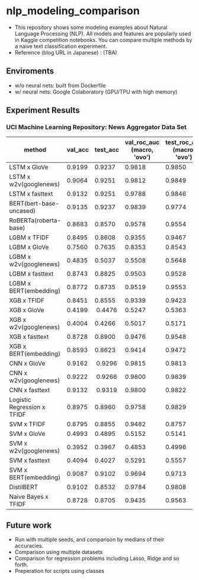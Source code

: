 # nlp_modeling_comparison
- This repository shows some modeling examples about Natural Language Processing (NLP). All models and features are popularly used in Kaggle competition notebooks. You can compare multiple methods by a naive text classification experiment.
- Reference (blog URL in Japanese) : (TBA)
## Enviroments
- w/o neural nets: built from Dockerfile
- w/ neural nets: Google Colaboratory (GPU/TPU with high memory)

## Experiment Results
### UCI Machine Learning Repository: News Aggregator Data Set
|method |val_acc |test_acc | val_roc_auc<br>(macro, 'ovo') | test_roc_auc<br>(macro, 'ovo') | val_logloss | test_logloss
| ---- | ---- | ---- | ---- | ---- | ---- | ---- |
|LSTM x GloVe |0.9199 |0.9237 |0.9818|0.9850| 0.2664| 0.2202
|LSTM x w2v(googlenews) |0.9064|0.9251|0.9812|0.9849|0.2655|0.2205
|LSTM x fasttext |0.9132 | 0.9251|0.9788|0.9846|0.2775 | 0.2152
|BERT(bert-base-uncased) | 0.9135 | 0.9237 | 0.9839 | 0.9774 | 0.2266 | 0.2470
|RoBERTa(roberta-base) | 0.8683 | 0.8570 | 0.9578| 0.9554| 0.3892| 0.3999
|LGBM x TFIDF | 0.8495 | 0.8608 | 0.9355 | 0.9467 | 0.4452 | 0.4065
|LGBM x GloVe | 0.7560 | 0.7635 | 0.8353| 0.8543 |0.7070 | 0.6685
|LGBM x w2v(googlenews) |0.4835 | 0.5037 |0.5508 |0.5648 | 1.1765| 1.1567
|LGBM x fasttext | 0.8743| 0.8825 |0.9503 | 0.9528|0.3749 | 0.3366
|LGBM x BERT(embedding) |0.8772 | 0.8735| 0.9519| 0.9553|0.3524 |0.3440
|XGB x TFIDF |0.8451 | 0.8555|0.9339 |0.9423|0.5067 |0.4647 
|XGB x GloVe |0.4199 |  0.4476| 0.5247|0.5363 |1.8890 | 1.8704
|XGB x w2v(googlenews) |0.4004 |0.4266 |0.5017 |0.5171 |1.9219 | 1.8261
|XGB x fasttext | 0.8728|0.8900  | 0.9476|0.9548 | 0.4293| 0.3723
|XGB x BERT(embedding) |0.8593 | 0.8623|0.9414 |0.9472 | 0.3942|0.3852
|CNN x GloVe | 0.9162| 0.9296 | 0.9815 |0.9813 | 0.2553| 0.2253
|CNN x w2v(googlenews) | 0.9222| 0.9266 | 0.9800 |0.9839 | 0.2513| 0.2161
|CNN x fasttext |0.9132 | 0.9319 | 0.9800 | 0.9822| 0.2684| 0.2207
|Logistic Regression x TFIDF | 0.8975| 0.8960 |0.9758 |0.9829 | 0.3873|0.3672
|SVM x TFIDF |0.8795 | 0.8855 |0.9482 | 0.8757| 0.3977| 0.3734
|SVM x GloVe | 0.4993|0.4895 | 0.5152|0.5141 |1.2742 |1.2710
|SVM x w2v(googlenews) |0.3952 | 0.3967|0.4853 |0.4996 |1.4341 |1.4375
|SVM x fasttext |0.4094 |0.4027 |0.5291 | 0.5557|1.2694 |1.2437
|SVM x BERT(embedding) |0.9087 | 0.9102|0.9694 | 0.9713|0.2699 |0.2741
|DistilBERT | 0.9102 | 0.8532 | 0.9784| 0.9808| 0.2509 | 0.2663
|Naive Bayes x TFIDF | 0.8728| 0.8705 | 0.9435| 0.9563| 0.4740| 0.4265
## Future work
- Run with multiple seeds, and comparison by medians of their accuracies.
- Comparison using multiple datasets
- Comparison for regression problems including Lasso, Ridge and so forth.
- Preperation for scripts using classes